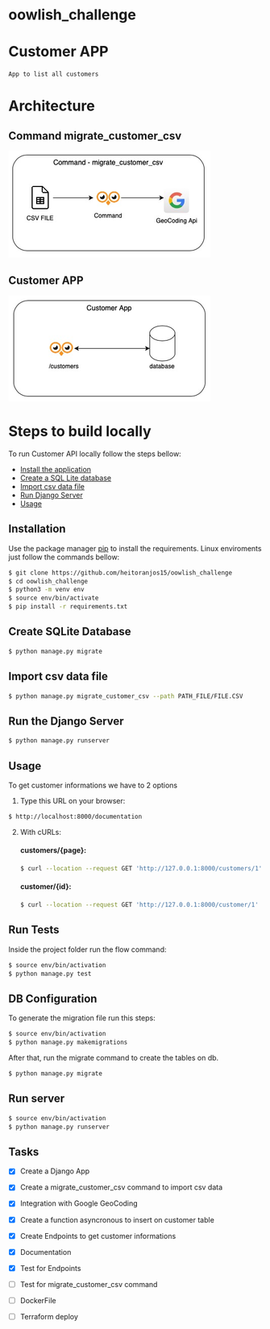 # oowlish_challenge

# Customer APP
    App to list all customers

# Architecture
## Command migrate_customer_csv
![Migrate CSV](docs/command_architeture.jpg)

## Customer APP
![customer_app](docs/customer_app_architeture.jpg)


# Steps to build locally
To run Customer API locally follow the steps bellow:

* [Install the application](#install)
* [Create a SQL Lite database](#database)
* [Import csv data file](#command)
* [Run Django Server](#runserver)
* [Usage](#usage)


## <a name="install"></a> Installation

Use the package manager [pip](https://pip.pypa.io/en/stable/) to install the requirements. Linux enviroments just follow the commands bellow:

```bash
$ git clone https://github.com/heitoranjos15/oowlish_challenge
$ cd oowlish_challenge
$ python3 -m venv env
$ source env/bin/activate
$ pip install -r requirements.txt
```

## <a name="database"></a> Create SQLite Database

```bash
$ python manage.py migrate
```

## <a name="command"></a> Import csv data file
```bash
$ python manage.py migrate_customer_csv --path PATH_FILE/FILE.CSV
```

## <a name="runserver"></a> Run the Django Server
```bash
$ python manage.py runserver
```

## <a name="usage"></a>  Usage
To get customer informations we have to 2 options

1. Type this URL on your browser:
```bash
$ http://localhost:8000/documentation
```


2. With cURLs:
    #### customers/{page}:
    ```bash
    $ curl --location --request GET 'http://127.0.0.1:8000/customers/1'
    ```
    #### customer/{id}:
    ```bash
    $ curl --location --request GET 'http://127.0.0.1:8000/customer/1'
    ```


## Run Tests
Inside the project folder run the flow command:

```bash
$ source env/bin/activation
$ python manage.py test
```

## DB Configuration
To generate the migration file run this steps:

```bash
$ source env/bin/activation
$ python manage.py makemigrations
```

After that, run the migrate command to create the tables on db.
```bash
$ python manage.py migrate
```

## Run server

```bash
$ source env/bin/activation
$ python manage.py runserver
```

## Tasks
- [x] Create a Django App
- [x] Create a migrate_customer_csv command to import csv data
- [x] Integration with Google GeoCoding
- [x] Create a function asyncronous to insert on customer table
- [x] Create Endpoints to get customer informations
- [x] Documentation
- [x] Test for Endpoints
- [ ] Test for migrate_customer_csv command
- [ ] DockerFile
- [ ] Terraform deploy

